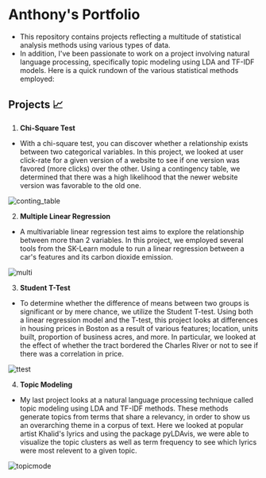 # Anthony's Portfolio
- This repository contains projects reflecting a multitude of statistical analysis methods using various types of data.
- In addition, I've been passionate to work on a project involving natural language processing, specifically topic modeling using LDA and TF-IDF models. Here is a quick rundown of the various statistical methods employed:

## Projects 📈

1. **Chi-Square Test**

- With a chi-square test, you can discover whether a relationship exists between two categorical variables. In this project, we looked at user click-rate for a given version of a website to see if one version was favored (more clicks) over the other. Using a contingency table, we determined that there was a high likelihood that the newer website version was favorable to the old one.
   
![conting_table](https://github.com/adnechayev/anechayev_portfolio/assets/54389325/9309d592-2a6b-409b-9ddb-b9b2697d71cd)

2. **Multiple Linear Regression**

- A multivariable linear regression test aims to explore the relationship between more than 2 variables. In this project, we employed several tools from the SK-Learn module to run a linear regression between a car's features and its carbon dioxide emission.

![multi](https://github.com/adnechayev/anechayev_portfolio/assets/54389325/9dbbb7cd-c015-4dc0-9c69-60f9c509c49b)

3. **Student T-Test**

- To determine whether the difference of means between two groups is significant or by mere chance, we utilize the Student T-test. Using both a linear regression model and the T-test, this project looks at differences in housing prices in Boston as a result of various features; location, units built, proportion of business acres, and more. In particular, we looked at the effect of whether the tract bordered the Charles River or not to see if there was a correlation in price.

![ttest](https://github.com/adnechayev/anechayev_portfolio/assets/54389325/1f4eed41-0a06-4de8-9bc7-c66d2f34fe20)
   
4. **Topic Modeling**

- My last project looks at a natural language processing technique called topic modeling using LDA and TF-IDF methods. These methods generate topics from terms that share a relevancy, in order to show us an overarching theme in a corpus of text. Here we looked at popular artist Khalid's lyrics and using the package pyLDAvis, we were able to visualize the topic clusters as well as term frequency to see which lyrics were most relevent to a given topic.

![topicmode](https://github.com/adnechayev/anechayev_portfolio/assets/54389325/f3d061d0-83bf-44b5-b993-736a627bdfa1)
